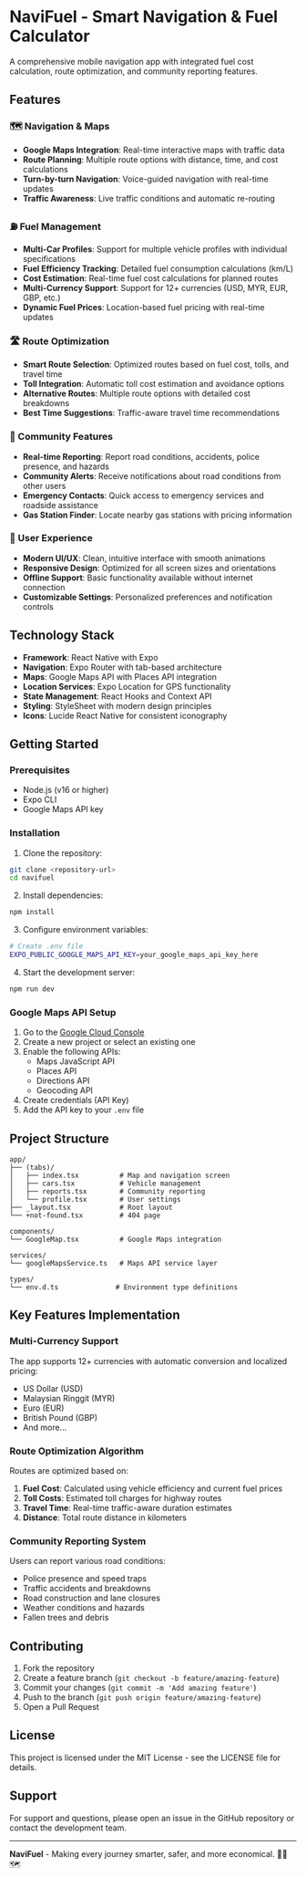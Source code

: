 # NaviFuel - Smart Navigation & Fuel Calculator

A comprehensive mobile navigation app with integrated fuel cost calculation, route optimization, and community reporting features.

## Features

### 🗺️ Navigation & Maps
- **Google Maps Integration**: Real-time interactive maps with traffic data
- **Route Planning**: Multiple route options with distance, time, and cost calculations
- **Turn-by-turn Navigation**: Voice-guided navigation with real-time updates
- **Traffic Awareness**: Live traffic conditions and automatic re-routing

### ⛽ Fuel Management
- **Multi-Car Profiles**: Support for multiple vehicle profiles with individual specifications
- **Fuel Efficiency Tracking**: Detailed fuel consumption calculations (km/L)
- **Cost Estimation**: Real-time fuel cost calculations for planned routes
- **Multi-Currency Support**: Support for 12+ currencies (USD, MYR, EUR, GBP, etc.)
- **Dynamic Fuel Prices**: Location-based fuel pricing with real-time updates

### 🛣️ Route Optimization
- **Smart Route Selection**: Optimized routes based on fuel cost, tolls, and travel time
- **Toll Integration**: Automatic toll cost estimation and avoidance options
- **Alternative Routes**: Multiple route options with detailed cost breakdowns
- **Best Time Suggestions**: Traffic-aware travel time recommendations

### 🚨 Community Features
- **Real-time Reporting**: Report road conditions, accidents, police presence, and hazards
- **Community Alerts**: Receive notifications about road conditions from other users
- **Emergency Contacts**: Quick access to emergency services and roadside assistance
- **Gas Station Finder**: Locate nearby gas stations with pricing information

### 📱 User Experience
- **Modern UI/UX**: Clean, intuitive interface with smooth animations
- **Responsive Design**: Optimized for all screen sizes and orientations
- **Offline Support**: Basic functionality available without internet connection
- **Customizable Settings**: Personalized preferences and notification controls

## Technology Stack

- **Framework**: React Native with Expo
- **Navigation**: Expo Router with tab-based architecture
- **Maps**: Google Maps API with Places API integration
- **Location Services**: Expo Location for GPS functionality
- **State Management**: React Hooks and Context API
- **Styling**: StyleSheet with modern design principles
- **Icons**: Lucide React Native for consistent iconography

## Getting Started

### Prerequisites
- Node.js (v16 or higher)
- Expo CLI
- Google Maps API key

### Installation

1. Clone the repository:
```bash
git clone <repository-url>
cd navifuel
```

2. Install dependencies:
```bash
npm install
```

3. Configure environment variables:
```bash
# Create .env file
EXPO_PUBLIC_GOOGLE_MAPS_API_KEY=your_google_maps_api_key_here
```

4. Start the development server:
```bash
npm run dev
```

### Google Maps API Setup

1. Go to the [Google Cloud Console](https://console.cloud.google.com/)
2. Create a new project or select an existing one
3. Enable the following APIs:
   - Maps JavaScript API
   - Places API
   - Directions API
   - Geocoding API
4. Create credentials (API Key)
5. Add the API key to your `.env` file

## Project Structure

```
app/
├── (tabs)/
│   ├── index.tsx          # Map and navigation screen
│   ├── cars.tsx           # Vehicle management
│   ├── reports.tsx        # Community reporting
│   └── profile.tsx        # User settings
├── _layout.tsx            # Root layout
└── +not-found.tsx         # 404 page

components/
└── GoogleMap.tsx          # Google Maps integration

services/
└── googleMapsService.ts   # Maps API service layer

types/
└── env.d.ts              # Environment type definitions
```

## Key Features Implementation

### Multi-Currency Support
The app supports 12+ currencies with automatic conversion and localized pricing:
- US Dollar (USD)
- Malaysian Ringgit (MYR)
- Euro (EUR)
- British Pound (GBP)
- And more...

### Route Optimization Algorithm
Routes are optimized based on:
1. **Fuel Cost**: Calculated using vehicle efficiency and current fuel prices
2. **Toll Costs**: Estimated toll charges for highway routes
3. **Travel Time**: Real-time traffic-aware duration estimates
4. **Distance**: Total route distance in kilometers

### Community Reporting System
Users can report various road conditions:
- Police presence and speed traps
- Traffic accidents and breakdowns
- Road construction and lane closures
- Weather conditions and hazards
- Fallen trees and debris

## Contributing

1. Fork the repository
2. Create a feature branch (`git checkout -b feature/amazing-feature`)
3. Commit your changes (`git commit -m 'Add amazing feature'`)
4. Push to the branch (`git push origin feature/amazing-feature`)
5. Open a Pull Request

## License

This project is licensed under the MIT License - see the LICENSE file for details.

## Support

For support and questions, please open an issue in the GitHub repository or contact the development team.

---

**NaviFuel** - Making every journey smarter, safer, and more economical. 🚗⛽🗺️